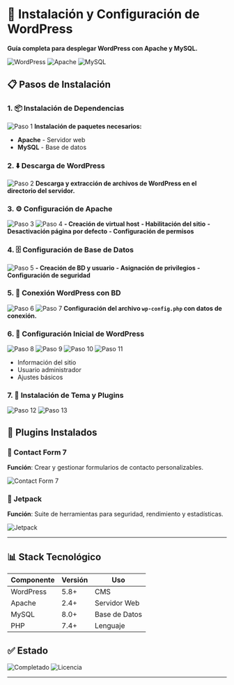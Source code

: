 # 🚀 Instalación y Configuración de WordPress

**Guía completa para desplegar WordPress con Apache y MySQL.**

![WordPress](https://img.shields.io/badge/WordPress-5.8%2B-blue?style=for-the-badge&logo=wordpress)
![Apache](https://img.shields.io/badge/Apache-2.4-green?style=for-the-badge&logo=apache)
![MySQL](https://img.shields.io/badge/MySQL-8.0-blue?style=for-the-badge&logo=mysql)

## 📋 Pasos de Instalación

### 1. 📦 Instalación de Dependencias
![Paso 1](1.png)
**Instalación de paquetes necesarios:**
- **Apache** - Servidor web
- **MySQL** - Base de datos

### 2. ⬇️ Descarga de WordPress
![Paso 2](2.png)
**Descarga y extracción de archivos de WordPress en el directorio del servidor.**

### 3. ⚙️ Configuración de Apache
![Paso 3](3.png)
![Paso 4](4.png)
**- Creación de virtual host**
**- Habilitación del sitio**
**- Desactivación página por defecto**
**- Configuración de permisos**

### 4. 🗄️ Configuración de Base de Datos
![Paso 5](5.png)
**- Creación de BD y usuario**
**- Asignación de privilegios**
**- Configuración de seguridad**

### 5. 🔗 Conexión WordPress con BD
![Paso 6](6.png)
![Paso 7](7.png)
**Configuración del archivo `wp-config.php` con datos de conexión.**

### 6. 🎯 Configuración Inicial de WordPress
![Paso 8](8.png)
![Paso 9](9.png)
![Paso 10](10.png)
![Paso 11](11.png)
- Información del sitio
- Usuario administrador
- Ajustes básicos

### 7. 🎨 Instalación de Tema y Plugins
![Paso 12](12.png)
![Paso 13](13.png)

## 🔌 Plugins Instalados

### 📧 Contact Form 7
**Función**: Crear y gestionar formularios de contacto personalizables.

![Contact Form 7](https://img.shields.io/badge/Plugin-Contact%20Form%207-orange?style=flat-square)

### 🚀 Jetpack
**Función**: Suite de herramientas para seguridad, rendimiento y estadísticas.

![Jetpack](https://img.shields.io/badge/Plugin-Jetpack-blue?style=flat-square)

---

## 📊 Stack Tecnológico

| Componente | Versión | Uso |
|------------|---------|-----|
| WordPress | 5.8+ | CMS |
| Apache | 2.4+ | Servidor Web |
| MySQL | 8.0+ | Base de Datos |
| PHP | 7.4+ | Lenguaje |

## ✅ Estado
![Completado](https://img.shields.io/badge/Estado-Completado-success?style=for-the-badge)
![Licencia](https://img.shields.io/badge/Licencia-GPLv2-lightgrey?style=for-the-badge)

---
